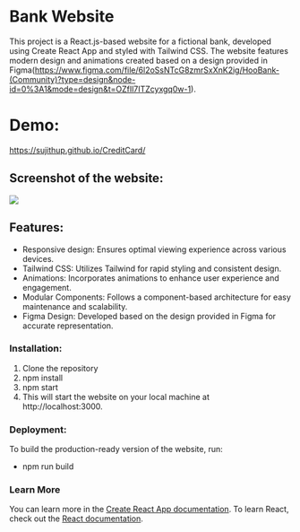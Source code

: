 # Bank Website

This project is a React.js-based website for a fictional bank, developed using Create React App and styled with Tailwind CSS. The website features modern design and animations created based on a design provided in Figma(https://www.figma.com/file/6l2oSsNTcG8zmrSxXnK2ig/HooBank-(Community)?type=design&node-id=0%3A1&mode=design&t=OZfIl7ITZcyxgq0w-1).

# Demo:

https://sujithup.github.io/CreditCard/

## Screenshot of the website:

![](https://github.com/sujithup/CreditCard/blob/main/src/assets/images/0202.gif)

## Features:

* Responsive design: Ensures optimal viewing experience across various devices.
* Tailwind CSS: Utilizes Tailwind for rapid styling and consistent design.
* Animations: Incorporates animations to enhance user experience and engagement.
* Modular Components: Follows a component-based architecture for easy maintenance and scalability.
* Figma Design: Developed based on the design provided in Figma for accurate representation.

### Installation:

1. Clone the repository
2. npm install
3. npm start
4. This will start the website on your local machine at http://localhost:3000.

### Deployment:

To build the production-ready version of the website, run:
* npm run build

### Learn More

You can learn more in the [Create React App documentation](https://facebook.github.io/create-react-app/docs/getting-started).
To learn React, check out the [React documentation](https://reactjs.org/).
